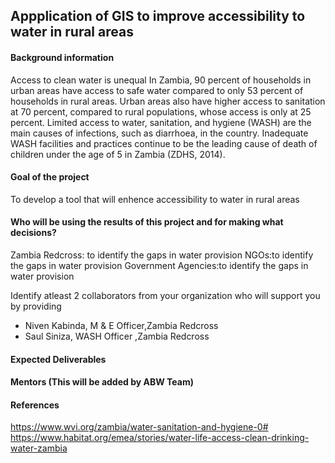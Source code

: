 ## Appplication of GIS to improve  accessibility to water in rural areas

#### Background information
Access to clean water is unequal In Zambia, 90 percent of households in urban areas have access to safe water compared to only 53 percent of households in rural areas.
Urban areas also have higher access to sanitation at 70 percent, compared to rural populations, whose access is only at 25 percent. Limited access to water, sanitation, and hygiene (WASH) are the main causes of infections, such as diarrhoea, in the country. Inadequate WASH facilities and practices continue to be the leading cause of death of children under the age of 5 in Zambia (ZDHS, 2014).
#### Goal of the project
To develop a tool that will enhence accessibility to water in rural areas

#### Who will be using the results of this project and for making what decisions?
Zambia Redcross: to identify the gaps in water provision
NGOs:to identify the gaps in water provision
Government Agencies:to identify the gaps in water provision

Identify atleast 2 collaborators from your organization who will support you by providing
- Niven Kabinda, M & E Officer,Zambia Redcross
-  Saul Siniza, WASH Officer ,Zambia Redcross

#### Expected Deliverables

#### Mentors (This will be added by ABW Team)

#### References
https://www.wvi.org/zambia/water-sanitation-and-hygiene-0#
https://www.habitat.org/emea/stories/water-life-access-clean-drinking-water-zambia
